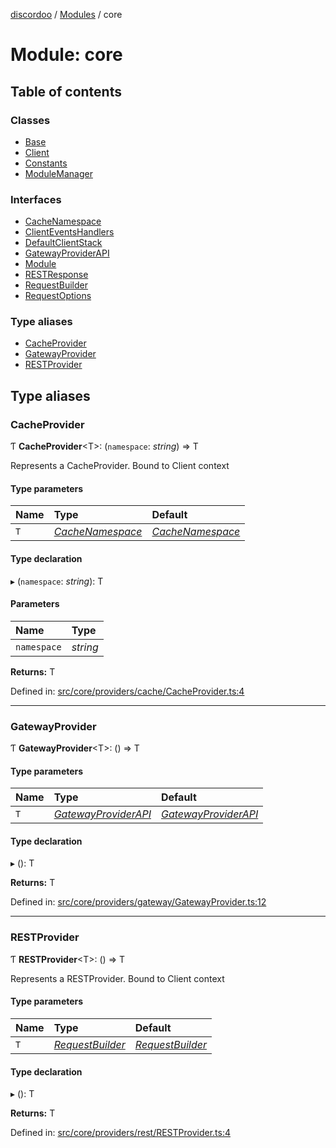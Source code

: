 [discordoo](../README.md) / [Modules](../modules.md) / core

# Module: core

## Table of contents

### Classes

- [Base](../classes/core.base.md)
- [Client](../classes/core.client.md)
- [Constants](../classes/core.constants.md)
- [ModuleManager](../classes/core.modulemanager.md)

### Interfaces

- [CacheNamespace](../interfaces/core.cachenamespace.md)
- [ClientEventsHandlers](../interfaces/core.clienteventshandlers.md)
- [DefaultClientStack](../interfaces/core.defaultclientstack.md)
- [GatewayProviderAPI](../interfaces/core.gatewayproviderapi.md)
- [Module](../interfaces/core.module.md)
- [RESTResponse](../interfaces/core.restresponse.md)
- [RequestBuilder](../interfaces/core.requestbuilder.md)
- [RequestOptions](../interfaces/core.requestoptions.md)

### Type aliases

- [CacheProvider](core.md#cacheprovider)
- [GatewayProvider](core.md#gatewayprovider)
- [RESTProvider](core.md#restprovider)

## Type aliases

### CacheProvider

Ƭ **CacheProvider**<T\>: (`namespace`: *string*) => T

Represents a CacheProvider. Bound to Client context

#### Type parameters

| Name | Type | Default |
| :------ | :------ | :------ |
| `T` | [*CacheNamespace*](../interfaces/core.cachenamespace.md) | [*CacheNamespace*](../interfaces/core.cachenamespace.md) |

#### Type declaration

▸ (`namespace`: *string*): T

#### Parameters

| Name | Type |
| :------ | :------ |
| `namespace` | *string* |

**Returns:** T

Defined in: [src/core/providers/cache/CacheProvider.ts:4](https://github.com/Discordoo/discordoo/blob/8db69d8/src/core/providers/cache/CacheProvider.ts#L4)

___

### GatewayProvider

Ƭ **GatewayProvider**<T\>: () => T

#### Type parameters

| Name | Type | Default |
| :------ | :------ | :------ |
| `T` | [*GatewayProviderAPI*](../interfaces/core.gatewayproviderapi.md) | [*GatewayProviderAPI*](../interfaces/core.gatewayproviderapi.md) |

#### Type declaration

▸ (): T

**Returns:** T

Defined in: [src/core/providers/gateway/GatewayProvider.ts:12](https://github.com/Discordoo/discordoo/blob/8db69d8/src/core/providers/gateway/GatewayProvider.ts#L12)

___

### RESTProvider

Ƭ **RESTProvider**<T\>: () => T

Represents a RESTProvider. Bound to Client context

#### Type parameters

| Name | Type | Default |
| :------ | :------ | :------ |
| `T` | [*RequestBuilder*](../interfaces/core.requestbuilder.md) | [*RequestBuilder*](../interfaces/core.requestbuilder.md) |

#### Type declaration

▸ (): T

**Returns:** T

Defined in: [src/core/providers/rest/RESTProvider.ts:4](https://github.com/Discordoo/discordoo/blob/8db69d8/src/core/providers/rest/RESTProvider.ts#L4)
